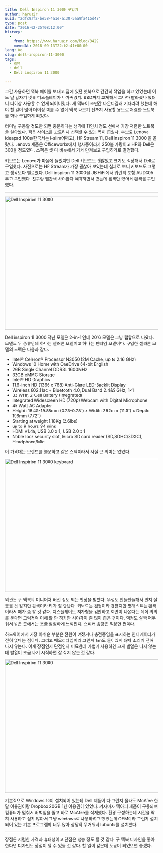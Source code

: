 ```yaml
---
title: Dell Inspiron 11 3000 구입기
author: haruair
uuid: "2dfc9af2-be58-4a1e-a130-5aa9fa415d48"
type: post
date: "2016-02-25T08:12:00"
history:
  - 
    from: https://www.haruair.com/blog/3429
    movedAt: 2018-09-13T22:02:41+00:00
lang: ko
slug: dell-inspiron-11-3000
tags:
  - 리뷰
  - dell
  - Dell inspiron 11 3000

---
```

그간 사용하던 맥북 에어를 보내고 집에 있던 넷북으로 간간히 작업을 하고 있었는데 어느 날 갑자기 넷북 디스플레이가 나가버렸다. SSD까지 교체해서 그나마 빨라졌나 했더니 더이상 사용할 수 없게 되어버렸다. 새 맥북이 조만간 나온다길래 기다리려 했는데 해야 할 일이 많아 더이상 미룰 수 없어 맥북 나오기 전까지 사용할 용도로 저렴한 노트북을 하나 구입하게 되었다.

터미널 구동할 정도만 되면 충분하다는 생각에 11인치 정도 선에서 가장 저렴한 노트북을 알아봤다. 작은 사이즈를 고르려니 선택할 수 있는 폭이 좁았다. 후보로 Lenovo ideapad 100s(한국서는 i-slim어쩌고), HP Stream 11, Dell inspiron 11 3000 을 골랐다. Lenovo 제품은 Officeworks에서 행사중이라서 250불 가량이고 HP와 Dell은 300불 정도였다. 스펙은 셋 다 비슷해서 가서 만져보고 구입하기로 결정했다.

키보드는 Lenovo가 마음에 들었지만 Dell 키보드도 괜찮았고 크기도 적당해서 Dell로 구입했다. 사진으로는 HP Stream가 가장 괜찮아 보였는데 실제로 보니 키보드도 그렇고 생각보다 별로였다. Dell inspiron 11 3000을 JB HiFi에서 워런티 포함 AUD305 주고 구입했다. 친구랑 빨간색 사야한다 얘기하면서 갔는데 흰색만 있어서 흰색을 구입했다.

* * *

<img src="https://live.staticflickr.com/1614/24882100209_0d20451783_b.jpg?resize=660%2C440&#038;ssl=1" width="660" height="440" alt="Dell Inspirion 11 3000" />

Dell inspiron 11 3000 작년 모델은 2-in-1 인데 2016 모델은 그냥 랩탑으로 나왔다. 모델도 두 종류인데 하나는 셀러론 모델이고 하나는 펜티엄 모델이다. 구입한 셀러론 모델의 스펙은 다음과 같다.

  * Intel® Celeron® Processor N3050 (2M Cache, up to 2.16 GHz)
  * Windows 10 Home with OneDrive 64-bit English
  * 2GB Single Channel DDR3L 1600MHz
  * 32GB eMMC Storage
  * Intel® HD Graphics
  * 11.6-inch HD (1366 x 768) Anti-Glare LED-Backlit Display
  * Wireless 802.11ac + Bluetooth 4.0, Dual Band 2.4&5 GHz, 1&#215;1
  * 32 WHr, 2-Cell Battery (Integrated)
  * Integrated Widescreen HD (720p) Webcam with Digital Microphone
  * 45 Watt AC Adapter
  * Height: 18.45-19.88mm (0.73-0.78&#8243;) x Width: 292mm (11.5&#8243;) x Depth: 196mm (7.72&#8243;)
  * Starting at weight 1.18Kg (2.6lbs)
  * up to 9 hours 34 mins
  * HDMI v1.4a, USB 3.0 x 1, USB 2.0 x 1
  * Noble lock security slot, Micro SD card reader (SD/SDHC/SDXC), Headphone/Mic

이 가격대는 브랜드를 불문하고 같은 스펙이라서 사실 큰 의미는 없었다.

<img src="https://live.staticflickr.com/1464/24619072424_7490843ef1_b.jpg?resize=660%2C440&#038;ssl=1" width="660" height="440" alt="Dell Inspirion 11 3000 keyboard" />

외관은 구 맥북의 미니어처 버전 정도 되는 인상을 받았다. 뚜껑도 반들반들해서 먼지 잘 붙을 것 같지만 흰색이라 티가 잘 안난다. 키보드는 검정이라 괜찮지만 팜래스트는 흰색이라서 때가 좀 탈 것 같다. 디스플레이도 저가형을 감안하고 화면이 나온다는 데에 의의를 둔다면 그럭저럭 이해 할 만 하지만 시야각이 좀 많이 좁은 편이다. 액정도 살짝 어두워서 밝은 곳에서는 조금 침침하게 느껴진다. 스피커 음량은 적당한 편이다.

하드웨어에서 가장 아쉬운 부분은 전원이 켜졌거나 충전중임을 표시하는 인디케이터가 전혀 없다는 점이다. 그리고 메모리타입이라 그런지 fan도 들어있지 않아 소리가 전혀 나지 않는다. 이게 장점인지 단점인지 미묘한데 가볍게 사용하면 크게 발열은 나지 않는데 발열이 조금 나기 시작하면 잘 식지 않는 것 같다.

<img src="https://live.staticflickr.com/1627/25131471802_0529b7fea8_b.jpg?resize=660%2C440&#038;ssl=1" width="660" height="440" alt="Dell Inspirion 11 3000" />

기본적으로 Windows 10이 설치되어 있는데 Dell 제품이 다 그런지 몰라도 McAfee 한 달 이용권이랑 Dropbox 20GB 1년 이용권이 있었다. 켜자마자 맥아피 제품이 구동되며 컴퓨터가 멈춰서 버벅임을 뚫고 바로 McAfee를 삭제했다. 환경 구성하는데 시간을 딱히 사용하고 싶지 않아서 그냥 windows로 사용하려고 했었는데 OEM이라 그런지 설치되어 있는 기본 프로그램이 너무 많아 상당히 무거워서 lubuntu를 설치했다.

* * *

장점은 저렴한 가격과 휴대성이고 단점은 성능 정도 될 것 같다. 구 맥북 디자인을 좋아한다면 디자인도 장점이 될 수 있을 것 같다. 할 일이 많은데 도움이 되었으면 좋겠다.